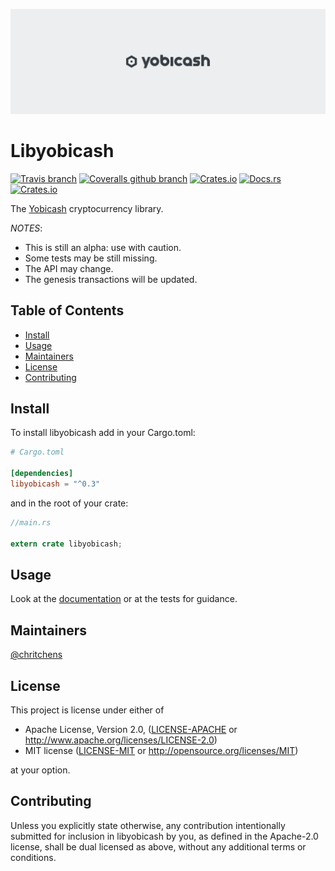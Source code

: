 ![banner](assets/banner.png)

# Libyobicash
[![Travis branch](https://img.shields.io/travis/yobicash/libyobicash/master.svg)](https://travis-ci.org/yobicash/libyobicash)
[![Coveralls github branch](https://img.shields.io/coveralls/github/yobicash/libyobicash/master.svg)](https://coveralls.io/github/yobicash/libyobicash?branch=master)
[![Crates.io](https://img.shields.io/crates/v/libyobicash.svg)](https://crates.io/crates/libyobicash)
[![Docs.rs](https://docs.rs/libyobicash/badge.svg)](https://docs.rs/libyobicash)
[![Crates.io](https://img.shields.io/crates/l/libyobicash.svg)]()

The [Yobicash](https://yobicash.org) cryptocurrency library.

*NOTES*:

- This is still an alpha: use with caution.
- Some tests may be still missing.
- The API may change.
- The genesis transactions will be updated.

## Table of Contents

- [Install](#install)
- [Usage](#usage)
- [Maintainers](#maintainers)
- [License](#license)
- [Contributing](#contributing)

## Install

To install libyobicash add in your Cargo.toml:

```toml
# Cargo.toml

[dependencies]
libyobicash = "^0.3"
```

and in the root of your crate:

```rust
//main.rs

extern crate libyobicash;
```

## Usage

Look at the [documentation](https://docs.rs/libyobicash) or at the tests for guidance.

## Maintainers

[@chritchens](https://github.com/chritchens)

## License

This project is license under either of

 * Apache License, Version 2.0, ([LICENSE-APACHE](LICENSE-APACHE) or
   http://www.apache.org/licenses/LICENSE-2.0)
 * MIT license ([LICENSE-MIT](LICENSE-MIT) or
   http://opensource.org/licenses/MIT)

at your option.

## Contributing

Unless you explicitly state otherwise, any contribution intentionally submitted for inclusion in libyobicash by you, as defined in the Apache-2.0 license, shall be dual licensed as above, without any additional terms or conditions.
